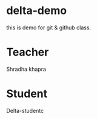 # delta-demo
this is demo for git &amp; github class.

# Teacher 
Shradha khapra

# Student
Delta-studentc
